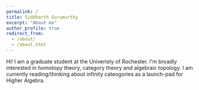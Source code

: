 ```yaml
---
permalink: /
title: Siddharth Gurumurthy
excerpt: "About me"
author_profile: true
redirect_from: 
  - /about/
  - /about.html
---
```


Hi! I am a graduate student at the Univeristy of Rochester. I'm broadly interested in homotopy theory, category theory and algebraic topology. I am currently reading/thinking about infinity cateogories as a launch-pad for Higher Algebra.
